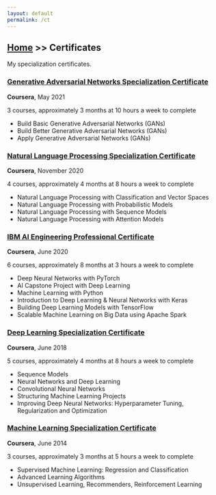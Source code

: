 ```yaml
---
layout: default
permalink: /ct
---
```


## [Home](/) >> Certificates

My specialization certificates.

### [Generative Adversarial Networks Specialization Certificate](https://www.coursera.org/account/accomplishments/specialization/VMRKG3EYJRNU)

**Coursera**, May 2021

3 courses, approximately 3 months at 10 hours a week to complete

- Build Basic Generative Adversarial Networks (GANs)
- Build Better Generative Adversarial Networks (GANs)
- Apply Generative Adversarial Networks (GANs)

### [Natural Language Processing Specialization Certificate](https://www.coursera.org/account/accomplishments/specialization/J36RF5DGX9EH)

**Coursera**, November 2020

4 courses, approximately 4 months at 8 hours a week to complete

- Natural Language Processing with Classification and Vector Spaces
- Natural Language Processing with Probabilistic Models
- Natural Language Processing with Sequence Models
- Natural Language Processing with Attention Models

### [IBM AI Engineering Professional Certificate](https://www.coursera.org/account/accomplishments/specialization/2CP6LZTVXSGC)

**Coursera**, June 2020

6 courses, approximately 8 months at 3 hours a week to complete

- Deep Neural Networks with PyTorch
- AI Capstone Project with Deep Learning
- Machine Learning with Python
- Introduction to Deep Learning & Neural Networks with Keras
- Building Deep Learning Models with TensorFlow
- Scalable Machine Learning on Big Data using Apache Spark

### [Deep Learning Specialization Certificate](https://www.coursera.org/account/accomplishments/specialization/46MFP45CUWMH)

**Coursera**, June 2018

5 courses, approximately 4 months at 8 hours a week to complete

- Sequence Models
- Neural Networks and Deep Learning
- Convolutional Neural Networks
- Structuring Machine Learning Projects
- Improving Deep Neural Networks: Hyperparameter Tuning, Regularization and Optimization

### [Machine Learning Specialization Certificate](https://github.com/rmarquis/coursera-machinelearning/blob/master/ML-certificate.pdf)

**Coursera**, June 2014

3 courses, approximately 3 months at 5 hours a week to complete

- Supervised Machine Learning: Regression and Classification
- Advanced Learning Algorithms
- Unsupervised Learning, Recommenders, Reinforcement Learning
